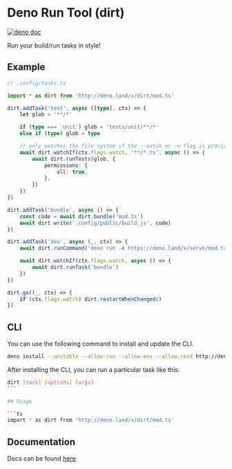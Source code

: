 # Deno Run Tool (dirt)

[![deno doc](https://doc.deno.land/badge.svg)](https://doc.deno.land/https/deno.land/x/dirt/mod.ts)

Run your build/run tasks in style!

## Example

```ts
// .config/tasks.ts

import * as dirt from 'http://deno.land/x/dirt/mod.ts'

dirt.addTask('test', async ([type], ctx) => {
	let glob = '**/*'

	if (type === 'unit') glob = 'tests/unit/**/*'
	else if (type) glob = type

	// only watches the file system if the --watch or -w flag is provided
	await dirt.watchIf(ctx.flags.watch, '**/*.ts', async () => {
		await dirt.runTests(glob, {
			permissions: {
				all: true,
			},
		})
	})
})

dirt.addTask('bundle', async () => {
	const code = await dirt.bundle('mod.ts')
	await dirt.write('.config/public/build.js', code)
})

dirt.addTask('dev', async (_, ctx) => {
	await dirt.runCommand('deno run -A https://deno.land/x/serve/mod.ts .config/public')

	await dirt.watchIf(ctx.flags.watch, async () => {
		await dirt.runTask('bundle')
	})
})

dirt.go((_, ctx) => {
	if (ctx.flags.watch) dirt.restartWhenChanged()
})
```

## CLI

You can use the following command to install and update the CLI.

```sh
deno install --unstable --allow-run --allow-env --allow-read http://deno.land/x/dirt/dirt.ts
```

After installing the CLI, you can run a particular task like this:

````sh
dirt [task] [options] [args]
```

## Usage

```ts
import * as dirt from 'http://deno.land/x/dirt/mod.ts'
````

## Documentation

Docs can be found [here](https://doc.deno.land/https/deno.land/x/dirt/mod.ts).
